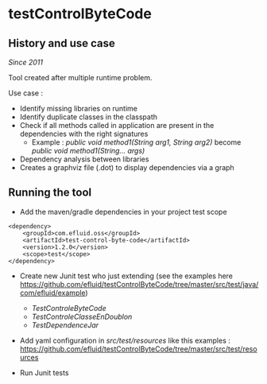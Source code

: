 # testControlByteCode

## History and use case

_Since 2011_

Tool created after multiple runtime problem.

Use case : 

* Identify missing libraries on runtime
* Identify duplicate classes in the classpath
* Check if all methods called in application are present in the dependencies with the right signatures
  * Example : _public void method1(String arg1, String arg2)_ become _public void method1(String... args)_
* Dependency analysis between libraries
* Creates a graphviz file (.dot) to display dependencies via a graph

## Running the tool

* Add the maven/gradle dependencies in your project test scope  

```
<dependency>
    <groupId>com.efluid.oss</groupId>
    <artifactId>test-control-byte-code</artifactId>
    <version>1.2.0</version>
    <scope>test</scope>
</dependency>
```

* Create new Junit test who just extending (see the examples here https://github.com/efluid/testControlByteCode/tree/master/src/test/java/com/efluid/example) 
  * _TestControleByteCode_ 
  * _TestControleClasseEnDoublon_
  * _TestDependenceJar_ 
  
* Add yaml configuration in _src/test/resources_ like this examples : https://github.com/efluid/testControlByteCode/tree/master/src/test/resources
* Run Junit tests
